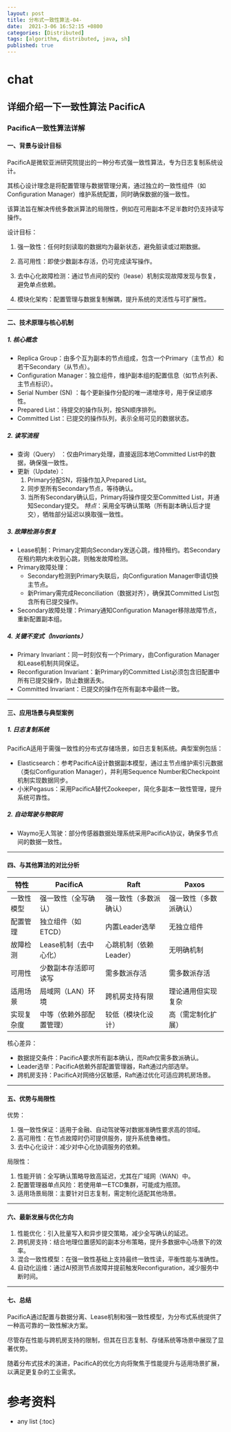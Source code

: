 ```yaml
---
layout: post
title: 分布式一致性算法-04-
date:  2021-3-06 16:52:15 +0800
categories: [Distributed]
tags: [algorithm, distributed, java, sh]
published: true
---
```



# chat

## 详细介绍一下一致性算法 PacificA



### PacificA一致性算法详解

#### 一、背景与设计目标

PacificA是微软亚洲研究院提出的一种分布式强一致性算法，专为日志复制系统设计。

其核心设计理念是将配置管理与数据管理分离，通过独立的一致性组件（如Configuration Manager）维护系统配置，同时确保数据的强一致性。

该算法旨在解决传统多数派算法的局限性，例如在可用副本不足半数时仍支持读写操作。

设计目标：

1. 强一致性：任何时刻读取的数据均为最新状态，避免脏读或过期数据。

2. 高可用性：即使少数副本存活，仍可完成读写操作。

3. 去中心化故障检测：通过节点间的契约（lease）机制实现故障发现与恢复，避免单点依赖。

4. 模块化架构：配置管理与数据复制解耦，提升系统的灵活性与可扩展性。

---

#### 二、技术原理与核心机制

##### 1. 核心概念
- Replica Group：由多个互为副本的节点组成，包含一个Primary（主节点）和若干Secondary（从节点）。
- Configuration Manager：独立组件，维护副本组的配置信息（如节点列表、主节点标识）。
- Serial Number (SN) ：每个更新操作分配的唯一递增序号，用于保证顺序性。
- Prepared List：待提交的操作队列，按SN顺序排列。
- Committed List：已提交的操作队列，表示全局可见的数据状态。

##### 2. 读写流程
- 查询（Query） ：仅由Primary处理，直接返回本地Committed List中的数据，确保强一致性。
- 更新（Update）：
  1. Primary分配SN，将操作加入Prepared List。
  2. 同步至所有Secondary节点，等待确认。
  3. 当所有Secondary确认后，Primary将操作提交至Committed List，并通知Secondary提交。
  *特点*：采用全写确认策略（所有副本确认后才提交），牺牲部分延迟以换取强一致性。

##### 3. 故障检测与恢复
- Lease机制：Primary定期向Secondary发送心跳，维持租约。若Secondary在租约期内未收到心跳，则触发故障检测。
- Primary故障处理：
  - Secondary检测到Primary失联后，向Configuration Manager申请切换主节点。
  - 新Primary需完成Reconciliation（数据对齐），确保其Committed List包含所有已提交操作。
- Secondary故障处理：Primary通知Configuration Manager移除故障节点，重新配置副本组。

##### 4. 关键不变式（Invariants）
- Primary Invariant：同一时刻仅有一个Primary，由Configuration Manager和Lease机制共同保证。
- Reconfiguration Invariant：新Primary的Committed List必须包含旧配置中所有已提交操作，防止数据丢失。
- Committed Invariant：已提交的操作在所有副本中最终一致。

---

#### 三、应用场景与典型案例

##### 1. 日志复制系统
PacificA适用于需强一致性的分布式存储场景，如日志复制系统。典型案例包括：
- Elasticsearch：参考PacificA设计数据副本模型，通过主节点维护索引元数据（类似Configuration Manager），并利用Sequence Number和Checkpoint机制实现数据同步。
- 小米Pegasus：采用PacificA替代Zookeeper，简化多副本一致性管理，提升系统可靠性。

##### 2. 自动驾驶与物联网
- Waymo无人驾驶：部分传感器数据处理系统采用PacificA协议，确保多节点间的数据一致性。

---

#### 四、与其他算法的对比分析

| 特性               | PacificA                                | Raft                                   | Paxos                          |
|------------------------|---------------------------------------------|--------------------------------------------|-------------------------------------|
| 一致性模型          | 强一致性（全写确认）                        | 强一致性（多数派确认）                     | 强一致性（多数派确认）              |
| 配置管理            | 独立组件（如ETCD）                          | 内置Leader选举                             | 无独立组件                          |
| 故障检测            | Lease机制（去中心化）                       | 心跳机制（依赖Leader）                     | 无明确机制                          |
| 可用性              | 少数副本存活即可读写                        | 需多数派存活                               | 需多数派存活                        |
| 适用场景            | 局域网（LAN）环境                           | 跨机房支持有限                             | 理论通用但实现复杂                  |
| 实现复杂度          | 中等（依赖外部配置管理）                    | 较低（模块化设计）                         | 高（需定制化扩展）                  |


核心差异：
- 数据提交条件：PacificA要求所有副本确认，而Raft仅需多数派确认。
- Leader选举：PacificA依赖外部配置管理器，Raft通过内部选举。
- 跨机房支持：PacificA对网络分区敏感，Raft通过优化可适应跨机房场景。

---

#### 五、优势与局限性

优势：
1. 强一致性保证：适用于金融、自动驾驶等对数据准确性要求高的领域。
2. 高可用性：在节点故障时仍可提供服务，提升系统鲁棒性。
3. 去中心化设计：减少对中心化协调服务的依赖。

局限性：
1. 性能开销：全写确认策略导致高延迟，尤其在广域网（WAN）中。
2. 配置管理器单点风险：若使用单一ETCD集群，可能成为瓶颈。
3. 适用场景局限：主要针对日志复制，需定制化适配其他场景。

---

#### 六、最新发展与优化方向
1. 性能优化：引入批量写入和异步提交策略，减少全写确认的延迟。
2. 跨机房支持：结合地理位置感知的副本分布策略，提升多数据中心场景下的效率。
3. 混合一致性模型：在强一致性基础上支持最终一致性读，平衡性能与准确性。
4. 自动化运维：通过AI预测节点故障并提前触发Reconfiguration，减少服务中断时间。

---

#### 七、总结

PacificA通过配置与数据分离、Lease机制和强一致性模型，为分布式系统提供了一种高可靠的一致性解决方案。

尽管存在性能与跨机房支持的限制，但其在日志复制、存储系统等场景中展现了显著优势。

随着分布式技术的演进，PacificA的优化方向将聚焦于性能提升与适用场景扩展，以满足更复杂的工业需求。

# 参考资料

* any list
{:toc}